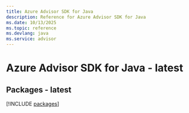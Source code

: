 ```yaml
---
title: Azure Advisor SDK for Java
description: Reference for Azure Advisor SDK for Java
ms.date: 10/13/2025
ms.topic: reference
ms.devlang: java
ms.service: advisor
---
```

# Azure Advisor SDK for Java - latest
## Packages - latest
[!INCLUDE [packages](advisor-index.md)]